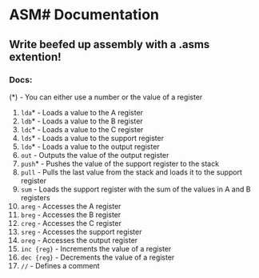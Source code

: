 # ASM# Documentation
## Write beefed up assembly  with a .asms extention!

### Docs:
(*) - You can either use a number or the value of a register
1. ```lda```* - Loads a value to the A register
2. ```ldb```* - Loads a value to the B register
3. ```ldc```* - Loads a value to the C register
4. ```lds```* - Loads a value to the support register
5. ```ldo```* - Loads a value to the output register
6. ```out``` - Outputs the value of the output register
7. ```push```* - Pushes the value of the support register to the stack
8. ```pull``` - Pulls the last value from the stack and loads it to the support register
9. ```sum``` - Loads the support register with the sum of the values in A and B registers
10. ```areg```  - Accesses the A register
11. ```breg```  - Accesses the B register
12. ```creg```  - Accesses the C register
13. ```sreg```  - Accesses the support register
14. ```oreg```  - Accesses the output register
15. ```inc {reg}``` - Increments the value of a register
16. ```dec {reg}``` - Decrements the value of a register
17. ```//``` - Defines a comment